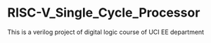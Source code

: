 # RISC-V_Single_Cycle_Processor
This is a verilog project of digital logic course of UCI EE department
